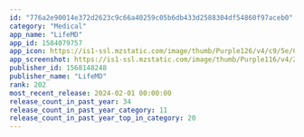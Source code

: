 ```yaml
---
id: "776a2e90014e372d2623c9c66a40259c05b6db433d2588304df54860f97aceb0"
category: "Medical"
app_name: "LifeMD"
app_id: 1584079757
app_icon: https://is1-ssl.mzstatic.com/image/thumb/Purple126/v4/c9/5e/0e/c95e0ef8-49ee-15ce-2374-ce0e5e0f51ec/AppIcon-prod-0-0-1x_U007emarketing-0-10-0-85-220.png/1024x1024bb.png
app_screenshot: https://is1-ssl.mzstatic.com/image/thumb/Purple116/v4/23/52/04/23520484-406c-802e-8652-e453e610490e/fa9c7dc9-29fc-480b-8920-2dfd86ef7c31_01-video.jpg/1242x2688bb.png
publisher_id: 1568148248
publisher_name: "LifeMD"
rank: 202
most_recent_release: 2024-02-01 00:00:00
release_count_in_past_year: 34
release_count_in_past_year_category: 11
release_count_in_past_year_top_in_category: 20
---
```

